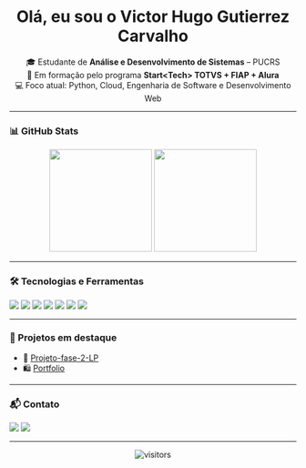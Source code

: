 <h1 align="center">Olá, eu sou o Victor Hugo Gutierrez Carvalho</h1>

<p align="center">
🎓 Estudante de <strong>Análise e Desenvolvimento de Sistemas</strong> – PUCRS<br>
🚀 Em formação pelo programa <strong>Start&lt;Tech&gt; TOTVS + FIAP + Alura</strong><br>
💻 Foco atual: Python, Cloud, Engenharia de Software e Desenvolvimento Web
</p>

---

### 📊 GitHub Stats

<p align="center">
  <img height="180em" src="https://github-readme-stats.vercel.app/api?username=victorgute&show_icons=true&theme=radical&count_private=true"/>
  <img height="180em" src="https://github-readme-stats.vercel.app/api/top-langs/?username=victorgute&layout=compact&langs_count=7&theme=radical"/>
</p>

---

### 🛠️ Tecnologias e Ferramentas

<p>
  <img src="https://img.shields.io/badge/Python-3776AB?style=for-the-badge&logo=python&logoColor=white"/>
  <img src="https://img.shields.io/badge/HTML5-E44D26?style=for-the-badge&logo=html5&logoColor=white"/>
  <img src="https://img.shields.io/badge/CSS3-1572B6?style=for-the-badge&logo=css3&logoColor=white"/>
  <img src="https://img.shields.io/badge/JavaScript-F7DF1E?style=for-the-badge&logo=javascript&logoColor=black"/>
  <img src="https://img.shields.io/badge/Git-F05032?style=for-the-badge&logo=git&logoColor=white"/>
  <img src="https://img.shields.io/badge/GitHub-181717?style=for-the-badge&logo=github&logoColor=white"/>
  <img src="https://img.shields.io/badge/Google%20Cloud-4285F4?style=for-the-badge&logo=googlecloud&logoColor=white"/>
</p>

---

### 📌 Projetos em destaque

- 🎯 [Projeto-fase-2-LP](https://github.com/victorgute/Projeto-fase-2-LP)
- 🛍️ [Portfolio](https://github.com/victorgute/Portfolio)

---

### 📬 Contato

<p>
  <a href="mailto:victor.h.gutierrez.carvalho@gmail.com" target="_blank"><img src="https://img.shields.io/badge/E--mail-D14836?style=for-the-badge&logo=gmail&logoColor=white"/></a>
  <a href="https://www.linkedin.com/in/victor-gutierrez-999440278/" target="_blank"><img src="https://img.shields.io/badge/LinkedIn-0077B5?style=for-the-badge&logo=linkedin&logoColor=white"/></a>
</p>

---

<p align="center">
  <img src="https://komarev.com/ghpvc/?username=victorgute&style=for-the-badge" alt="visitors"/>
</p>

